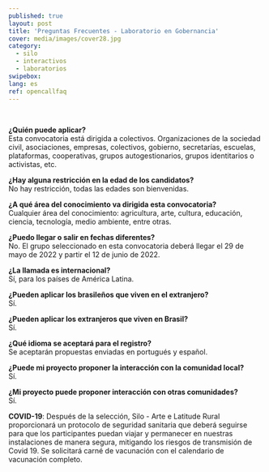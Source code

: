 ```yaml
---
published: true
layout: post
title: 'Preguntas Frecuentes - Laboratorio en Gobernancia'
cover: media/images/cover28.jpg
category:
  - silo
  - interactivos
  - laboratorios
swipebox:
lang: es
ref: opencallfaq
---
```


<br>

**¿Quién puede aplicar?**<br>
Esta convocatoria está dirigida a colectivos. Organizaciones de la sociedad civil, asociaciones, empresas, colectivos, gobierno, secretarías, escuelas, plataformas, cooperativas, grupos autogestionarios, grupos identitarios o activistas, etc.


**¿Hay alguna restricción en la edad de los candidatos?**<br>
No hay restricción, todas las edades son bienvenidas.


**¿A qué área del conocimiento va dirigida esta convocatoria?**<br>
Cualquier área del conocimiento: agricultura, arte, cultura, educación, ciencia, tecnología, medio ambiente, entre otras.


**¿Puedo llegar o salir en fechas diferentes?**<br>
No. El grupo seleccionado en esta convocatoria deberá llegar el 29 de mayo de 2022 y partir el 12 de junio de 2022.


**¿La llamada es internacional?**<br>
Sí, para los países de América Latina.


**¿Pueden aplicar los brasileños que viven en el extranjero?**<br>
Sí.


**¿Pueden aplicar los extranjeros que viven en Brasil?**<br>
Sí.


**¿Qué idioma se aceptará para el registro?**<br> 
Se aceptarán propuestas enviadas en portugués y español.


**¿Puede mi proyecto proponer la interacción con la comunidad local?**<br>
Sí.


**¿Mi proyecto puede proponer interacción con otras comunidades?**<br>
Sí.


**COVID-19**: Después de la selección, Silo - Arte e Latitude Rural proporcionará un protocolo de seguridad sanitaria que deberá seguirse para que los participantes puedan viajar y permanecer en nuestras instalaciones de manera segura, mitigando los riesgos de transmisión de Covid 19. Se solicitará carné de vacunación con el calendario de vacunación completo.
